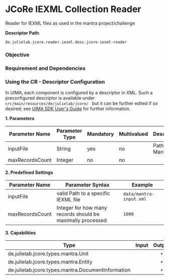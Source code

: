 # JCoRe IEXML Collection Reader
Reader for IEXML files as used in the mantra project/challenge  

**Descriptor Path**:
```
de.julielab.jcore.reader.iexml.desc.jcore-iexml-reader
```

### Objective


### Requirement and Dependencies


### Using the CR - Descriptor Configuration
 In UIMA, each component is configured by a descriptor in XML. Such a preconfigured descriptor is available under `src/main/resources/de/julielab/jcore/ ` but it can be further edited if so desired; see [UIMA SDK User's Guide](https://uima.apache.org/downloads/releaseDocs/2.1.0-incubating/docs/html/tools/tools.html#ugr.tools.cde) for further information.

**1. Parameters**

| Parameter Name | Parameter Type | Mandatory | Multivalued | Description |
|----------------|----------------|-----------|-------------|-------------|
| inputFile | String | yes | no | Path to a Mantra file |
| maxRecordsCount| Integer | no | no |  |

**2. Predefined Settings**

| Parameter Name | Parameter Syntax | Example |
|----------------|------------------|---------|
| inputFile | valid Path to a specific IEXML file | `data/mantra-input.xml` |
| maxRecordsCount| Integer for how many records should be maximally processed | `1000` |

**3. Capabilities**

| Type | Input | Output |
|------|:-----:|:------:|
| de.julielab.jcore.types.mantra.Unit |  | `+` |
| de.julielab.jcore.types.mantra.Entity |  | `+` |
| de.julielab.jcore.types.mantra.DocumentInformation |  | `+` |
